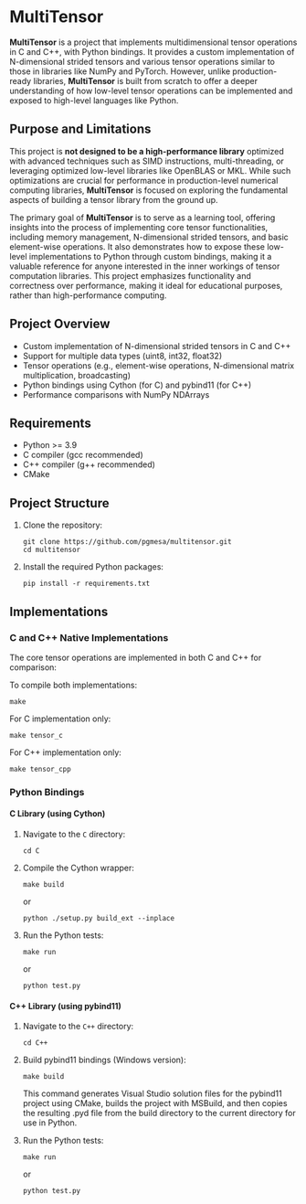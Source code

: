 # MultiTensor

**MultiTensor** is a project that implements multidimensional tensor operations in C and C++, with Python bindings. It provides a custom implementation of N-dimensional strided tensors and various tensor operations similar to those in libraries like NumPy and PyTorch. However, unlike production-ready libraries, **MultiTensor** is built from scratch to offer a deeper understanding of how low-level tensor operations can be implemented and exposed to high-level languages like Python.

## Purpose and Limitations

This project is **not designed to be a high-performance library** optimized with advanced techniques such as SIMD instructions, multi-threading, or leveraging optimized low-level libraries like OpenBLAS or MKL. While such optimizations are crucial for performance in production-level numerical computing libraries, **MultiTensor** is focused on exploring the fundamental aspects of building a tensor library from the ground up.

The primary goal of **MultiTensor** is to serve as a learning tool, offering insights into the process of implementing core tensor functionalities, including memory management, N-dimensional strided tensors, and basic element-wise operations. It also demonstrates how to expose these low-level implementations to Python through custom bindings, making it a valuable reference for anyone interested in the inner workings of tensor computation libraries. This project emphasizes functionality and correctness over performance, making it ideal for educational purposes, rather than high-performance computing.

## Project Overview

- Custom implementation of N-dimensional strided tensors in C and C++
- Support for multiple data types (uint8, int32, float32)
- Tensor operations (e.g., element-wise operations, N-dimensional matrix multiplication, broadcasting)
- Python bindings using Cython (for C) and pybind11 (for C++)
- Performance comparisons with NumPy NDArrays

## Requirements

- Python >= 3.9
- C compiler (gcc recommended)
- C++ compiler (g++ recommended)
- CMake

## Project Structure

1. Clone the repository:
   ```
   git clone https://github.com/pgmesa/multitensor.git
   cd multitensor
   ```

2. Install the required Python packages:
   ```
   pip install -r requirements.txt
   ```

## Implementations

### C and C++ Native Implementations

The core tensor operations are implemented in both C and C++ for comparison:

To compile both implementations:
```
make
```

For C implementation only:
```
make tensor_c
```

For C++ implementation only:
```
make tensor_cpp
```

### Python Bindings

#### C Library (using Cython)

1. Navigate to the `C` directory:
   ```
   cd C
   ```

2. Compile the Cython wrapper:
   ```
   make build
   ```
   or
   ```
   python ./setup.py build_ext --inplace
   ```

3. Run the Python tests:
   ```
   make run
   ```
   or
   ```
   python test.py
   ```

#### C++ Library (using pybind11)

1. Navigate to the `C++` directory:
   ```
   cd C++
   ```

2. Build pybind11 bindings (Windows version):
   ```
   make build
   ```
   This command generates Visual Studio solution files for the pybind11 project using CMake, builds the project with MSBuild, and then copies the resulting .pyd file from the build directory to the current directory for use in Python.

3. Run the Python tests:
   ```
   make run
   ```
   or
   ```
   python test.py
   ```